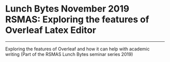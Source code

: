 
# Lunch Bytes November 2019 RSMAS: Exploring the features of Overleaf Latex Editor
---------------------------------

Exploring the features of Overleaf and how it can help with academic writing
(Part of the RSMAS Lunch Bytes seminar series 2019)

